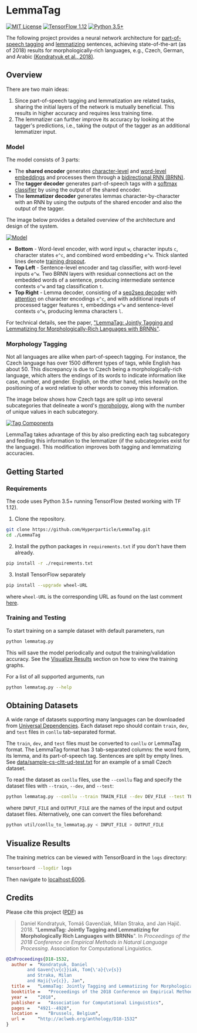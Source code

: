 # LemmaTag

[![MIT License](https://img.shields.io/badge/License-MIT-green.svg)](LICENSE) [![TensorFlow 1.12](https://img.shields.io/badge/TensorFlow-1.12-orange.svg)](https://www.tensorflow.org/install/) [![Python 3.5+](https://img.shields.io/badge/Python-3.5+-yellow.svg)](https://www.python.org/downloads/)

The following project provides a neural network architecture for [part-of-speech tagging](https://medium.com/greyatom/learning-pos-tagging-chunking-in-nlp-85f7f811a8cb) and [lemmatizing](https://blog.bitext.com/what-is-the-difference-between-stemming-and-lemmatization/) sentences, achieving state-of-the-art (as of 2018) results for morphologically-rich languages, e.g., Czech, German, and Arabic [(Kondratyuk et al., 2018)](https://arxiv.org/abs/1808.03703).

## Overview

There are two main ideas:

1. Since part-of-speech tagging and lemmatization are related tasks, sharing the initial layers of the network is mutually beneficial. This results in higher accuracy and requires less training time.
2. The lemmatizer can further improve its accuracy by looking at the tagger's predictions, i.e., taking the output of the tagger as an additional lemmatizer input.

### Model

The model consists of 3 parts:

- The **shared encoder** generates [character-level](http://colinmorris.github.io/blog/1b-words-char-embeddings) and [word-level embeddings](https://www.analyticsvidhya.com/blog/2017/06/word-embeddings-count-word2veec/) and processes them through a [bidirectional RNN (BRNN)](https://towardsdatascience.com/introduction-to-sequence-models-rnn-bidirectional-rnn-lstm-gru-73927ec9df15).
- The **tagger decoder** generates part-of-speech tags with a [softmax classifier](https://becominghuman.ai/making-a-simple-neural-network-classification-2449da88c77e) by using the output of the shared encoder.
- The **lemmatizer decoder** generates lemmas character-by-character with an RNN by using the outputs of the shared encoder and also the output of the tagger.

The image below provides a detailed overview of the architecture and design of the system.

[![Model](images/model.png)](https://arxiv.org/abs/1808.03703 "LemmaTag model")

- **Bottom** - Word-level encoder, with word input `w`, character inputs `c`, character states `e^c`, and combined word embedding `e^w`. Thick slanted lines denote [training dropout](https://medium.com/@amarbudhiraja/https-medium-com-amarbudhiraja-learning-less-to-learn-better-dropout-in-deep-machine-learning-74334da4bfc5).
- **Top Left** - Sentence-level encoder and tag classifier, with word-level inputs `e^w`. Two BRNN layers with residual connections act on the embedded words of a sentence, producing intermediate sentence contexts `o^w` and tag classification `t`.
- **Top Right** - Lemma decoder, consisting of a [seq2seq decoder](https://medium.com/@devnag/seq2seq-the-clown-car-of-deep-learning-f88e1204dac3) with [attention](http://www.wildml.com/2016/01/attention-and-memory-in-deep-learning-and-nlp/) on character encodings `e^c`, and with additional inputs of processed tagger features `t`, embeddings `e^w` and sentence-level contexts `o^w`, producing lemma characters `l`.

 For technical details, see the paper, ["LemmaTag: Jointly Tagging and Lemmatizing for Morphologically-Rich Languages with BRNNs"](https://arxiv.org/abs/1808.03703).

### Morphology Tagging

Not all languages are alike when part-of-speech tagging. For instance, the Czech language has over 1500 different types of tags, while English has about 50. This discrepancy is due to Czech being a morphologically-rich language, which alters the endings of its words to indicate information like case, number, and gender. English, on the other hand, relies heavily on the positioning of a word relative to other words to convey this information.

The image below shows how Czech tags are split up into several subcategories that delineate a word's [morphology](http://all-about-linguistics.group.shef.ac.uk/branches-of-linguistics/morphology/what-is-morphology/), along with the number of unique values in each subcategory.

[![Tag Components](images/tag-components.png "Czech morphology tags")](http://ufal.mff.cuni.cz/czech-tagging/)

LemmaTag takes advantage of this by also predicting each tag subcategory and feeding this information to the lemmatizer (if the subcategories exist for the language). This modification improves both tagging and lemmatizing accuracies.

## Getting Started

### Requirements

The code uses Python 3.5+ running TensorFlow (tested working with TF 1.12).

1. Clone the repository.

```bash
git clone https://github.com/Hyperparticle/LemmaTag.git
cd ./LemmaTag
```

2. Install the python packages in `requirements.txt` if you don't have them already.

```bash
pip install -r ./requirements.txt
```

3. Install TensorFlow separately
```bash
pip install --upgrade wheel-URL
```
where `wheel-URL` is the corresponding URL as found on the last comment [here](https://stackoverflow.com/questions/55877398/how-to-install-tensorflow-version-1-12-0-with-pip).

### Training and Testing

To start training on a sample dataset with default parameters, run

```bash
python lemmatag.py
```

This will save the model periodically and output the training/validation accuracy. See the [Visualize Results](#visualize-results) section on how to view the training graphs.

For a list of all supported arguments, run

```bash
python lemmatag.py --help
```

## Obtaining Datasets

A wide range of datasets supporting many languages can be downloaded from [Universal Dependencies](http://universaldependencies.org/). Each dataset repo should contain `train`, `dev`, and `test` files in `conllu` tab-separated format.

The `train`, `dev`, and `test` files must be converted to `conllu` or LemmaTag format. The LemmaTag format has 3 tab-separated columns: the word form, its lemma, and its part-of-speech tag. Sentences are split by empty lines. See [data/sample-cs-cltt-ud-test.txt](data/sample-cs-cltt-ud-test.txt) for an example of a small Czech dataset.

To read the dataset as `conllu` files, use the `--conllu` flag and specify the dataset files with `--train`, `--dev`, and `--test`:

```bash
python lemmatag.py --conllu --train TRAIN_FILE --dev DEV_FILE --test TEST_FILE
```

where `INPUT_FILE` and `OUTPUT_FILE` are the names of the input and output dataset files. Alternatively, one can convert the files beforehand:

```bash
python util/conllu_to_lemmatag.py < INPUT_FILE > OUTPUT_FILE
```

## Visualize Results

The training metrics can be viewed with TensorBoard in the `logs` directory:

```bash
tensorboard --logdir logs
```

Then navigate to [localhost:6006](http://localhost:6006).

## Credits

Please cite this project ([PDF](https://arxiv.org/pdf/1808.03703.pdf)) as

> Daniel Kondratyuk, Tomáš Gavenčiak, Milan Straka, and Jan Hajič. 2018. "**LemmaTag: Jointly Tagging and Lemmatizing for Morphologically Rich Languages with BRNNs**". In *Proceedings of the 2018 Conference on Empirical Methods in Natural Language Processing*. Association for Computational Linguistics.

```bibtex
@InProceedings{D18-1532,
  author = 	"Kondratyuk, Daniel
		and Gaven{\v{c}}iak, Tom{\'a}{\v{s}}
		and Straka, Milan
		and Haji{\v{c}}, Jan",
  title = 	"LemmaTag: Jointly Tagging and Lemmatizing for Morphologically Rich Languages with BRNNs",
  booktitle = 	"Proceedings of the 2018 Conference on Empirical Methods in Natural Language Processing",
  year = 	"2018",
  publisher = 	"Association for Computational Linguistics",
  pages = 	"4921--4928",
  location = 	"Brussels, Belgium",
  url = 	"http://aclweb.org/anthology/D18-1532"
}
```
